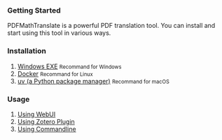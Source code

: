 ### Getting Started

PDFMathTranslate is a powerful PDF translation tool. You can install and start using this tool in various ways.

### Installation

1. [Windows EXE](./INSTALLATION_winexe.md) <small>Recommand for Windows</small>
2. [Docker](./INSTALLATION_docker.md) <small>Recommand for Linux</small>
3. [uv (a Python package manager)](./INSTALLATION_uv.md) <small>Recommand for macOS</small>

### Usage

1. [Using WebUI](./USAGE_webui.md)
2. [Using Zotero Plugin](./USAGE_zotero-plugin.md)
3. [Using Commandline](./USAGE_commandline.md)